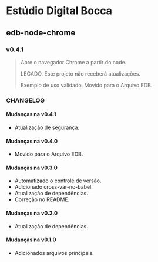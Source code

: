 # Estúdio Digital Bocca

## edb-node-chrome

### v0.4.1

> Abre o navegador Chrome a partir do node.
>
> LEGADO. Este projeto não receberá atualizações.
>
> Exemplo de uso validado. Movido para o Arquivo EDB.

### CHANGELOG

#### Mudanças na v0.4.1

- Atualização de segurança.

#### Mudanças na v0.4.0

- Movido para o Arquivo EDB.

#### Mudanças na v0.3.0

- Automatizado o controle de versão.
- Adicionado cross-var-no-babel.
- Atualização de dependências.
- Correção no README.

#### Mudanças na v0.2.0

- Atualização de dependências.

#### Mudanças na v0.1.0

- Adicionados arquivos principais.
